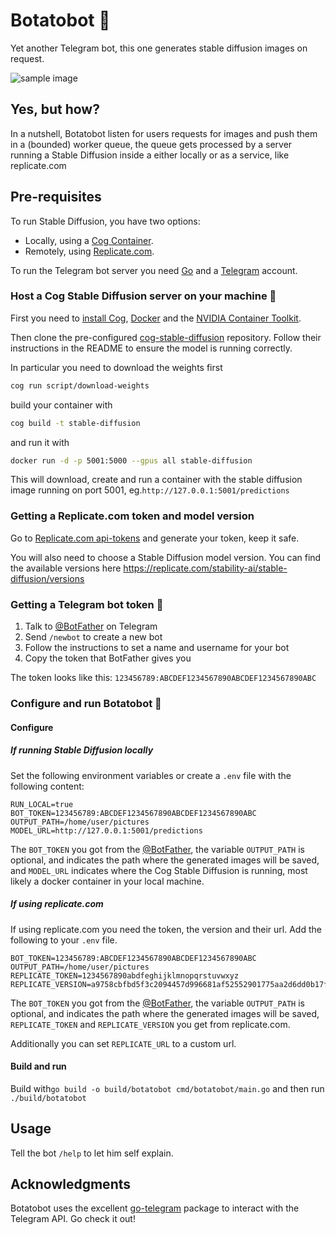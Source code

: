 # Botatobot 🥔

Yet another Telegram bot, this one generates stable diffusion images on request.

![sample image](https://user-images.githubusercontent.com/9478529/216794269-bedc1fa7-3a46-41aa-8ecd-c31175544d44.jpg)

## Yes, but how?

In a nutshell, Botatobot listen for users requests for images and push them in a (bounded) worker queue, the queue gets processed by a server running a Stable Diffusion inside a  either locally or as a service, like replicate.com

## Pre-requisites

To run Stable Diffusion, you have two options:

- Locally, using a [Cog Container](https://github.com/replicate/cog).
- Remotely, using [Replicate.com](https://www.replicate.com).

To run the Telegram bot server you need [Go](https://go.dev/doc/install) and a [Telegram](https://www.telegram.com) account.

### Host a Cog Stable Diffusion server on your machine 🐳

First you need to [install Cog](https://github.com/replicate/cog?tab=readme-ov-file#install), [Docker](https://docs.docker.com/get-docker/) and the [NVIDIA Container Toolkit](https://docs.nvidia.com/datacenter/cloud-native/container-toolkit/install-guide.html).

Then clone the pre-configured [cog-stable-diffusion](https://github.com/replicate/cog-stable-diffusion) repository. Follow their instructions in the README to ensure the model is running correctly.

In particular you need to download the weights first

```bash
cog run script/download-weights
```

build your container with

```bash
cog build -t stable-diffusion
```

and run it with

```bash
docker run -d -p 5001:5000 --gpus all stable-diffusion
```

This will download, create and run a container with the stable diffusion image running on port 5001, eg.`http://127.0.0.1:5001/predictions`

### Getting a Replicate.com token and model version

Go to [Replicate.com api-tokens](https://replicate.com/signin?next=/account/api-tokens) and generate your token, keep it safe.

You will also need to choose a Stable Diffusion model version. You can find the available versions here <https://replicate.com/stability-ai/stable-diffusion/versions>

### Getting a Telegram bot token 🤖

1. Talk to [@BotFather](https://t.me/BotFather) on Telegram
2. Send `/newbot` to create a new bot
3. Follow the instructions to set a name and username for your bot
4. Copy the token that BotFather gives you

The token looks like this: `123456789:ABCDEF1234567890ABCDEF1234567890ABC`

### Configure and run Botatobot 🥔

#### Configure

##### If running Stable Diffusion locally

Set the following environment variables or create a `.env` file with the following content:

```text
RUN_LOCAL=true
BOT_TOKEN=123456789:ABCDEF1234567890ABCDEF1234567890ABC
OUTPUT_PATH=/home/user/pictures
MODEL_URL=http://127.0.0.1:5001/predictions
```

The `BOT_TOKEN` you got from the [@BotFather](https://t.me/BotFather), the variable `OUTPUT_PATH` is optional, and indicates the path where the generated images will be saved, and `MODEL_URL` indicates where the Cog Stable Diffusion is running, most likely a docker container in your local machine.

##### If using replicate.com

If using replicate.com you need the token, the version and their url. Add the following to your `.env` file.

```text
BOT_TOKEN=123456789:ABCDEF1234567890ABCDEF1234567890ABC
OUTPUT_PATH=/home/user/pictures
REPLICATE_TOKEN=1234567890abdfeghijklmnopqrstuvwxyz
REPLICATE_VERSION=a9758cbfbd5f3c2094457d996681af52552901775aa2d6dd0b17fd15df959bef
```

The `BOT_TOKEN` you got from the [@BotFather](https://t.me/BotFather), the variable `OUTPUT_PATH` is optional, and indicates the path where the generated images will be saved, `REPLICATE_TOKEN` and `REPLICATE_VERSION` you get from replicate.com.

Additionally you can set `REPLICATE_URL` to a custom url.

#### Build and run

Build with`go build -o build/botatobot cmd/botatobot/main.go` and then run `./build/botatobot`

## Usage

Tell the bot `/help` to let him self explain.

## Acknowledgments

Botatobot uses the excellent [go-telegram](https://pkg.go.dev/github.com/go-telegram/bot) package to interact with the Telegram API. Go check it out!

